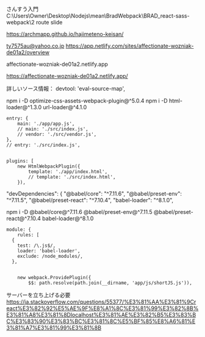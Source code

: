 さんすう入門
C:\Users\Owner\Desktop\Nodejs\mean\BradWebpack\BRAD_react-sass-webpack\2 route slide

https://archmapp.github.io/hajimeteno-keisan/


ty7575au@yahoo.co.jp
https://app.netlify.com/sites/affectionate-wozniak-de01a2/overview

affectionate-wozniak-de01a2.netlify.app

https://affectionate-wozniak-de01a2.netlify.app/



詳しいソース情報：
devtool: 'eval-source-map',


npm i -D optimize-css-assets-webpack-plugin@^5.0.4
npm i -D html-loader@^1.3.0 url-loader@^4.1.0

	entry: {
		main: './app/app.js',
		// main: './src/index.js',
		// vendor: './src/vendor.js',
	},
	// entry: './src/index.js',


	plugins: [
		new HtmlWebpackPlugin({
			template: './app/index.html',
			// template: './src/index.html',
		}),


  "devDependencies": {
    "@babel/core": "^7.11.6",
    "@babel/preset-env": "^7.11.5",
    "@babel/preset-react": "^7.10.4",
    "babel-loader": "^8.1.0",

npm i -D @babel/core@^7.11.6 @babel/preset-env@^7.11.5 @babel/preset-react@^7.10.4 babel-loader@^8.1.0

	module: {
		rules: [
      {
        test: /\.js$/,
        loader: 'babel-loader',
        exclude: /node_modules/,
      },


		new webpack.ProvidePlugin({
			$$: path.resolve(path.join(__dirname, 'app/js/shortJS.js')),


サーバーを立ち上げる必要
https://ja.stackoverflow.com/questions/55377/%E3%81%AA%E3%81%9Creact%E3%82%92%E5%AE%9F%E8%A1%8C%E3%81%99%E3%82%8B%E3%81%A8%E3%81%8Dlocalhost%E3%81%AE%E3%82%B5%E3%83%BC%E3%83%90%E3%83%BC%E3%81%8C%E5%BF%85%E8%A6%81%E3%81%A7%E3%81%99%E3%81%8B